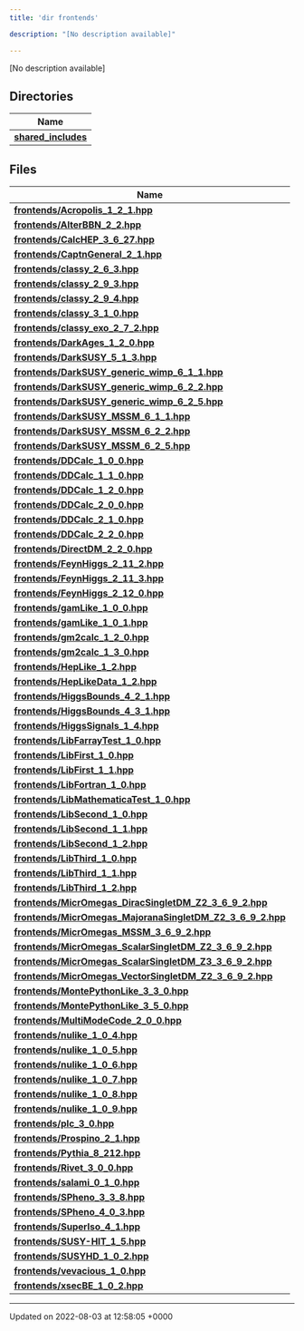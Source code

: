 ```yaml
---
title: 'dir frontends'

description: "[No description available]"

---
```







[No description available]

## Directories

| Name           |
| -------------- |
| **[shared_includes](/documentation/code/darkbit/files/dir_09cf401ed261eb7e096fb5d354becffe/#dir-shared-includes)**  |

## Files

| Name           |
| -------------- |
| **[frontends/Acropolis_1_2_1.hpp](/documentation/code/darkbit/files/acropolis__1__2__1_8hpp/#file-acropolis-1-2-1.hpp)**  |
| **[frontends/AlterBBN_2_2.hpp](/documentation/code/darkbit/files/alterbbn__2__2_8hpp/#file-alterbbn-2-2.hpp)**  |
| **[frontends/CalcHEP_3_6_27.hpp](/documentation/code/darkbit/files/calchep__3__6__27_8hpp/#file-calchep-3-6-27.hpp)**  |
| **[frontends/CaptnGeneral_2_1.hpp](/documentation/code/darkbit/files/captngeneral__2__1_8hpp/#file-captngeneral-2-1.hpp)**  |
| **[frontends/classy_2_6_3.hpp](/documentation/code/darkbit/files/classy__2__6__3_8hpp/#file-classy-2-6-3.hpp)**  |
| **[frontends/classy_2_9_3.hpp](/documentation/code/darkbit/files/classy__2__9__3_8hpp/#file-classy-2-9-3.hpp)**  |
| **[frontends/classy_2_9_4.hpp](/documentation/code/darkbit/files/classy__2__9__4_8hpp/#file-classy-2-9-4.hpp)**  |
| **[frontends/classy_3_1_0.hpp](/documentation/code/darkbit/files/classy__3__1__0_8hpp/#file-classy-3-1-0.hpp)**  |
| **[frontends/classy_exo_2_7_2.hpp](/documentation/code/darkbit/files/classy__exo__2__7__2_8hpp/#file-classy-exo-2-7-2.hpp)**  |
| **[frontends/DarkAges_1_2_0.hpp](/documentation/code/darkbit/files/darkages__1__2__0_8hpp/#file-darkages-1-2-0.hpp)**  |
| **[frontends/DarkSUSY_5_1_3.hpp](/documentation/code/darkbit/files/darksusy__5__1__3_8hpp/#file-darksusy-5-1-3.hpp)**  |
| **[frontends/DarkSUSY_generic_wimp_6_1_1.hpp](/documentation/code/darkbit/files/darksusy__generic__wimp__6__1__1_8hpp/#file-darksusy-generic-wimp-6-1-1.hpp)**  |
| **[frontends/DarkSUSY_generic_wimp_6_2_2.hpp](/documentation/code/darkbit/files/darksusy__generic__wimp__6__2__2_8hpp/#file-darksusy-generic-wimp-6-2-2.hpp)**  |
| **[frontends/DarkSUSY_generic_wimp_6_2_5.hpp](/documentation/code/darkbit/files/darksusy__generic__wimp__6__2__5_8hpp/#file-darksusy-generic-wimp-6-2-5.hpp)**  |
| **[frontends/DarkSUSY_MSSM_6_1_1.hpp](/documentation/code/darkbit/files/darksusy__mssm__6__1__1_8hpp/#file-darksusy-mssm-6-1-1.hpp)**  |
| **[frontends/DarkSUSY_MSSM_6_2_2.hpp](/documentation/code/darkbit/files/darksusy__mssm__6__2__2_8hpp/#file-darksusy-mssm-6-2-2.hpp)**  |
| **[frontends/DarkSUSY_MSSM_6_2_5.hpp](/documentation/code/darkbit/files/darksusy__mssm__6__2__5_8hpp/#file-darksusy-mssm-6-2-5.hpp)**  |
| **[frontends/DDCalc_1_0_0.hpp](/documentation/code/darkbit/files/ddcalc__1__0__0_8hpp/#file-ddcalc-1-0-0.hpp)**  |
| **[frontends/DDCalc_1_1_0.hpp](/documentation/code/darkbit/files/ddcalc__1__1__0_8hpp/#file-ddcalc-1-1-0.hpp)**  |
| **[frontends/DDCalc_1_2_0.hpp](/documentation/code/darkbit/files/ddcalc__1__2__0_8hpp/#file-ddcalc-1-2-0.hpp)**  |
| **[frontends/DDCalc_2_0_0.hpp](/documentation/code/darkbit/files/ddcalc__2__0__0_8hpp/#file-ddcalc-2-0-0.hpp)**  |
| **[frontends/DDCalc_2_1_0.hpp](/documentation/code/darkbit/files/ddcalc__2__1__0_8hpp/#file-ddcalc-2-1-0.hpp)**  |
| **[frontends/DDCalc_2_2_0.hpp](/documentation/code/darkbit/files/ddcalc__2__2__0_8hpp/#file-ddcalc-2-2-0.hpp)**  |
| **[frontends/DirectDM_2_2_0.hpp](/documentation/code/darkbit/files/directdm__2__2__0_8hpp/#file-directdm-2-2-0.hpp)**  |
| **[frontends/FeynHiggs_2_11_2.hpp](/documentation/code/darkbit/files/feynhiggs__2__11__2_8hpp/#file-feynhiggs-2-11-2.hpp)**  |
| **[frontends/FeynHiggs_2_11_3.hpp](/documentation/code/darkbit/files/feynhiggs__2__11__3_8hpp/#file-feynhiggs-2-11-3.hpp)**  |
| **[frontends/FeynHiggs_2_12_0.hpp](/documentation/code/darkbit/files/feynhiggs__2__12__0_8hpp/#file-feynhiggs-2-12-0.hpp)**  |
| **[frontends/gamLike_1_0_0.hpp](/documentation/code/darkbit/files/gamlike__1__0__0_8hpp/#file-gamlike-1-0-0.hpp)**  |
| **[frontends/gamLike_1_0_1.hpp](/documentation/code/darkbit/files/gamlike__1__0__1_8hpp/#file-gamlike-1-0-1.hpp)**  |
| **[frontends/gm2calc_1_2_0.hpp](/documentation/code/darkbit/files/gm2calc__1__2__0_8hpp/#file-gm2calc-1-2-0.hpp)**  |
| **[frontends/gm2calc_1_3_0.hpp](/documentation/code/darkbit/files/gm2calc__1__3__0_8hpp/#file-gm2calc-1-3-0.hpp)**  |
| **[frontends/HepLike_1_2.hpp](/documentation/code/darkbit/files/heplike__1__2_8hpp/#file-heplike-1-2.hpp)**  |
| **[frontends/HepLikeData_1_2.hpp](/documentation/code/darkbit/files/heplikedata__1__2_8hpp/#file-heplikedata-1-2.hpp)**  |
| **[frontends/HiggsBounds_4_2_1.hpp](/documentation/code/darkbit/files/higgsbounds__4__2__1_8hpp/#file-higgsbounds-4-2-1.hpp)**  |
| **[frontends/HiggsBounds_4_3_1.hpp](/documentation/code/darkbit/files/higgsbounds__4__3__1_8hpp/#file-higgsbounds-4-3-1.hpp)**  |
| **[frontends/HiggsSignals_1_4.hpp](/documentation/code/darkbit/files/higgssignals__1__4_8hpp/#file-higgssignals-1-4.hpp)**  |
| **[frontends/LibFarrayTest_1_0.hpp](/documentation/code/darkbit/files/libfarraytest__1__0_8hpp/#file-libfarraytest-1-0.hpp)**  |
| **[frontends/LibFirst_1_0.hpp](/documentation/code/darkbit/files/libfirst__1__0_8hpp/#file-libfirst-1-0.hpp)**  |
| **[frontends/LibFirst_1_1.hpp](/documentation/code/darkbit/files/libfirst__1__1_8hpp/#file-libfirst-1-1.hpp)**  |
| **[frontends/LibFortran_1_0.hpp](/documentation/code/darkbit/files/libfortran__1__0_8hpp/#file-libfortran-1-0.hpp)**  |
| **[frontends/LibMathematicaTest_1_0.hpp](/documentation/code/darkbit/files/libmathematicatest__1__0_8hpp/#file-libmathematicatest-1-0.hpp)**  |
| **[frontends/LibSecond_1_0.hpp](/documentation/code/darkbit/files/libsecond__1__0_8hpp/#file-libsecond-1-0.hpp)**  |
| **[frontends/LibSecond_1_1.hpp](/documentation/code/darkbit/files/libsecond__1__1_8hpp/#file-libsecond-1-1.hpp)**  |
| **[frontends/LibSecond_1_2.hpp](/documentation/code/darkbit/files/libsecond__1__2_8hpp/#file-libsecond-1-2.hpp)**  |
| **[frontends/LibThird_1_0.hpp](/documentation/code/darkbit/files/libthird__1__0_8hpp/#file-libthird-1-0.hpp)**  |
| **[frontends/LibThird_1_1.hpp](/documentation/code/darkbit/files/libthird__1__1_8hpp/#file-libthird-1-1.hpp)**  |
| **[frontends/LibThird_1_2.hpp](/documentation/code/darkbit/files/libthird__1__2_8hpp/#file-libthird-1-2.hpp)**  |
| **[frontends/MicrOmegas_DiracSingletDM_Z2_3_6_9_2.hpp](/documentation/code/darkbit/files/micromegas__diracsingletdm__z2__3__6__9__2_8hpp/#file-micromegas-diracsingletdm-z2-3-6-9-2.hpp)**  |
| **[frontends/MicrOmegas_MajoranaSingletDM_Z2_3_6_9_2.hpp](/documentation/code/darkbit/files/micromegas__majoranasingletdm__z2__3__6__9__2_8hpp/#file-micromegas-majoranasingletdm-z2-3-6-9-2.hpp)**  |
| **[frontends/MicrOmegas_MSSM_3_6_9_2.hpp](/documentation/code/darkbit/files/micromegas__mssm__3__6__9__2_8hpp/#file-micromegas-mssm-3-6-9-2.hpp)**  |
| **[frontends/MicrOmegas_ScalarSingletDM_Z2_3_6_9_2.hpp](/documentation/code/darkbit/files/micromegas__scalarsingletdm__z2__3__6__9__2_8hpp/#file-micromegas-scalarsingletdm-z2-3-6-9-2.hpp)**  |
| **[frontends/MicrOmegas_ScalarSingletDM_Z3_3_6_9_2.hpp](/documentation/code/darkbit/files/micromegas__scalarsingletdm__z3__3__6__9__2_8hpp/#file-micromegas-scalarsingletdm-z3-3-6-9-2.hpp)**  |
| **[frontends/MicrOmegas_VectorSingletDM_Z2_3_6_9_2.hpp](/documentation/code/darkbit/files/micromegas__vectorsingletdm__z2__3__6__9__2_8hpp/#file-micromegas-vectorsingletdm-z2-3-6-9-2.hpp)**  |
| **[frontends/MontePythonLike_3_3_0.hpp](/documentation/code/darkbit/files/montepythonlike__3__3__0_8hpp/#file-montepythonlike-3-3-0.hpp)**  |
| **[frontends/MontePythonLike_3_5_0.hpp](/documentation/code/darkbit/files/montepythonlike__3__5__0_8hpp/#file-montepythonlike-3-5-0.hpp)**  |
| **[frontends/MultiModeCode_2_0_0.hpp](/documentation/code/darkbit/files/multimodecode__2__0__0_8hpp/#file-multimodecode-2-0-0.hpp)**  |
| **[frontends/nulike_1_0_4.hpp](/documentation/code/darkbit/files/nulike__1__0__4_8hpp/#file-nulike-1-0-4.hpp)**  |
| **[frontends/nulike_1_0_5.hpp](/documentation/code/darkbit/files/nulike__1__0__5_8hpp/#file-nulike-1-0-5.hpp)**  |
| **[frontends/nulike_1_0_6.hpp](/documentation/code/darkbit/files/nulike__1__0__6_8hpp/#file-nulike-1-0-6.hpp)**  |
| **[frontends/nulike_1_0_7.hpp](/documentation/code/darkbit/files/nulike__1__0__7_8hpp/#file-nulike-1-0-7.hpp)**  |
| **[frontends/nulike_1_0_8.hpp](/documentation/code/darkbit/files/nulike__1__0__8_8hpp/#file-nulike-1-0-8.hpp)**  |
| **[frontends/nulike_1_0_9.hpp](/documentation/code/darkbit/files/nulike__1__0__9_8hpp/#file-nulike-1-0-9.hpp)**  |
| **[frontends/plc_3_0.hpp](/documentation/code/darkbit/files/plc__3__0_8hpp/#file-plc-3-0.hpp)**  |
| **[frontends/Prospino_2_1.hpp](/documentation/code/darkbit/files/prospino__2__1_8hpp/#file-prospino-2-1.hpp)**  |
| **[frontends/Pythia_8_212.hpp](/documentation/code/darkbit/files/pythia__8__212_8hpp/#file-pythia-8-212.hpp)**  |
| **[frontends/Rivet_3_0_0.hpp](/documentation/code/darkbit/files/rivet__3__0__0_8hpp/#file-rivet-3-0-0.hpp)**  |
| **[frontends/salami_0_1_0.hpp](/documentation/code/darkbit/files/salami__0__1__0_8hpp/#file-salami-0-1-0.hpp)**  |
| **[frontends/SPheno_3_3_8.hpp](/documentation/code/darkbit/files/spheno__3__3__8_8hpp/#file-spheno-3-3-8.hpp)**  |
| **[frontends/SPheno_4_0_3.hpp](/documentation/code/darkbit/files/spheno__4__0__3_8hpp/#file-spheno-4-0-3.hpp)**  |
| **[frontends/SuperIso_4_1.hpp](/documentation/code/darkbit/files/superiso__4__1_8hpp/#file-superiso-4-1.hpp)**  |
| **[frontends/SUSY-HIT_1_5.hpp](/documentation/code/darkbit/files/susy-hit__1__5_8hpp/#file-susy-hit-1-5.hpp)**  |
| **[frontends/SUSYHD_1_0_2.hpp](/documentation/code/darkbit/files/susyhd__1__0__2_8hpp/#file-susyhd-1-0-2.hpp)**  |
| **[frontends/vevacious_1_0.hpp](/documentation/code/darkbit/files/vevacious__1__0_8hpp/#file-vevacious-1-0.hpp)**  |
| **[frontends/xsecBE_1_0_2.hpp](/documentation/code/darkbit/files/xsecbe__1__0__2_8hpp/#file-xsecbe-1-0-2.hpp)**  |






-------------------------------

Updated on 2022-08-03 at 12:58:05 +0000
